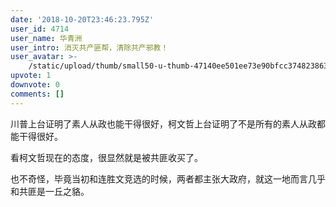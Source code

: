 ```yaml
---
date: '2018-10-20T23:46:23.795Z'
user_id: 4714
user_name: 华青洲
user_intro: 消灭共产匪帮，清除共产邪教！
user_avatar: >-
    /static/upload/thumb/small50-u-thumb-47140ee501ee73e90bfcc3748238635c36f52b9c2a94.png
upvote: 1
downvote: 0
comments: []
---
```


<div><p>川普上台证明了素人从政也能干得很好，柯文哲上台证明了不是所有的素人从政都能干得很好。</p><p>看柯文哲现在的态度，很显然就是被共匪收买了。</p><p>也不奇怪，毕竟当初和连胜文竞选的时候，两者都主张大政府，就这一地而言几乎和共匪是一丘之貉。</p></div>
